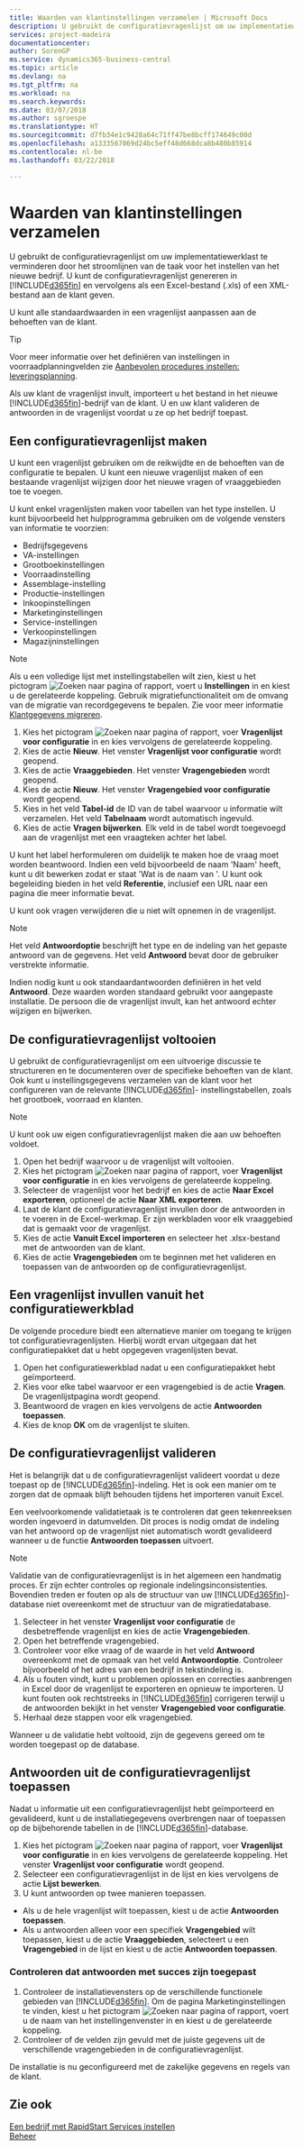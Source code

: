 ```yaml
---
title: Waarden van klantinstellingen verzamelen | Microsoft Docs
description: U gebruikt de configuratievragenlijst om uw implementatiewerklast te verminderen door het stroomlijnen van de taak voor het instellen van het nieuwe bedrijf. U kunt de configuratievragenlijst genereren in Business Central en vervolgens als een Excel-bestand (.xls) of een XML-bestand aan de klant geven.
services: project-madeira
documentationcenter: 
author: SorenGP
ms.service: dynamics365-business-central
ms.topic: article
ms.devlang: na
ms.tgt_pltfrm: na
ms.workload: na
ms.search.keywords: 
ms.date: 03/07/2018
ms.author: sgroespe
ms.translationtype: HT
ms.sourcegitcommit: d7fb34e1c9428a64c71ff47be8bcff174649c00d
ms.openlocfilehash: a1333567069d24bc5eff48d668dca8b480b85914
ms.contentlocale: nl-be
ms.lasthandoff: 03/22/2018

---
```

# <a name="gather-customer-setup-values"></a>Waarden van klantinstellingen verzamelen
U gebruikt de configuratievragenlijst om uw implementatiewerklast te verminderen door het stroomlijnen van de taak voor het instellen van het nieuwe bedrijf. U kunt de configuratievragenlijst genereren in [!INCLUDE[d365fin](includes/d365fin_md.md)] en vervolgens als een Excel-bestand (.xls) of een XML-bestand aan de klant geven.  

U kunt alle standaardwaarden in een vragenlijst aanpassen aan de behoeften van de klant.  

> [!TIP]  
>  Voor meer informatie over het definiëren van instellingen in voorraadplanningvelden zie [Aanbevolen procedures instellen: leveringsplanning](setup-best-practices-supply-planning.md).  

Als uw klant de vragenlijst invult, importeert u het bestand in het nieuwe [!INCLUDE[d365fin](includes/d365fin_md.md)]-bedrijf van de klant. U en uw klant valideren de antwoorden in de vragenlijst voordat u ze op het bedrijf toepast.

## <a name="to-create-a-configuration-questionnaire"></a>Een configuratievragenlijst maken
U kunt een vragenlijst gebruiken om de reikwijdte en de behoeften van de configuratie te bepalen. U kunt een nieuwe vragenlijst maken of een bestaande vragenlijst wijzigen door het nieuwe vragen of vraaggebieden toe te voegen.  

 U kunt enkel vragenlijsten maken voor tabellen van het type instellen. U kunt bijvoorbeeld het hulpprogramma gebruiken om de volgende vensters van informatie te voorzien:  

-   Bedrijfsgegevens  
-   VA-instellingen  
-   Grootboekinstellingen  
-   Voorraadinstelling  
-   Assemblage-instelling
-   Productie-instellingen  
-   Inkoopinstellingen  
-   Marketinginstellingen  
-   Service-instellingen  
-   Verkoopinstellingen  
-   Magazijninstellingen  

> [!NOTE]  
>  Als u een volledige lijst met instellingstabellen wilt zien, kiest u het pictogram ![Zoeken naar pagina of rapport](media/ui-search/search_small.png "pictogram Zoeken naar pagina of rapport"), voert u **Instellingen** in en kiest u de gerelateerde koppeling. Gebruik migratiefunctionaliteit om de omvang van de migratie van recordgegevens te bepalen. Zie voor meer informatie [Klantgegevens migreren](admin-migrate-customer-data.md).  

1. Kies het pictogram ![Zoeken naar pagina of rapport](media/ui-search/search_small.png "pictogram Zoeken naar pagina of rapport"), voer **Vragenlijst voor configuratie** in en kies vervolgens de gerelateerde koppeling.  
2. Kies de actie **Nieuw**. Het venster **Vragenlijst voor configuratie** wordt geopend.  
3. Kies de actie **Vraaggebieden**. Het venster **Vragengebieden** wordt geopend.  
4. Kies de actie **Nieuw**. Het venster **Vragengebied voor configuratie** wordt geopend.  
5. Kies in het veld **Tabel-id** de ID van de tabel waarvoor u informatie wilt verzamelen. Het veld **Tabelnaam** wordt automatisch ingevuld.  
6. Kies de actie **Vragen bijwerken**. Elk veld in de tabel wordt toegevoegd aan de vragenlijst met een vraagteken achter het label.

U kunt het label herformuleren om duidelijk te maken hoe de vraag moet worden beantwoord. Indien een veld bijvoorbeeld de naam 'Naam' heeft, kunt u dit bewerken zodat er staat 'Wat is de naam van <data being collected>'. U kunt ook begeleiding bieden in het veld **Referentie**, inclusief een URL naar een pagina die meer informatie bevat.  

U kunt ook vragen verwijderen die u niet wilt opnemen in de vragenlijst.  

> [!NOTE]  
>  Het veld **Antwoordoptie** beschrijft het type en de indeling van het gepaste antwoord van de gegevens. Het veld **Antwoord** bevat door de gebruiker verstrekte informatie.  
>   
>  Indien nodig kunt u ook standaardantwoorden definiëren in het veld **Antwoord**. Deze waarden worden standaard gebruikt voor aangepaste installatie. De persoon die de vragenlijst invult, kan het antwoord echter wijzigen en bijwerken.  

## <a name="to-complete-the-configuration-questionnaire"></a>De configuratievragenlijst voltooien
U gebruikt de configuratievragenlijst om een uitvoerige discussie te structureren en te documenteren over de specifieke behoeften van de klant. Ook kunt u instellingsgegevens verzamelen van de klant voor het configureren van de relevante [!INCLUDE[d365fin](includes/d365fin_md.md)]- instellingstabellen, zoals het grootboek, voorraad en klanten.  

> [!NOTE]  
>  U kunt ook uw eigen configuratievragenlijst maken die aan uw behoeften voldoet.  

1. Open het bedrijf waarvoor u de vragenlijst wilt voltooien.
2. Kies het pictogram ![Zoeken naar pagina of rapport](media/ui-search/search_small.png "pictogram Zoeken naar pagina of rapport"), voer **Vragenlijst voor configuratie** in en kies vervolgens de gerelateerde koppeling.  
3. Selecteer de vragenlijst voor het bedrijf en kies de actie **Naar Excel exporteren**, optioneel de actie **Naar XML exporteren**.
4. Laat de klant de configuratievragenlijst invullen door de antwoorden in te voeren in de Excel-werkmap. Er zijn werkbladen voor elk vraaggebied dat is gemaakt voor de vragenlijst.   
5. Kies de actie **Vanuit Excel importeren** en selecteer het .xlsx-bestand met de antwoorden van de klant.  
6. Kies de actie **Vragengebieden** om te beginnen met het valideren en toepassen van de antwoorden op de configuratievragenlijst.  

## <a name="to-complete-a-questionnaire-from-the-configuration-worksheet"></a>Een vragenlijst invullen vanuit het configuratiewerkblad  
De volgende procedure biedt een alternatieve manier om toegang te krijgen tot configuratievragenlijsten. Hierbij wordt ervan uitgegaan dat het configuratiepakket dat u hebt opgegeven vragenlijsten bevat.  

1. Open het configuratiewerkblad nadat u een configuratiepakket hebt geïmporteerd.  
2. Kies voor elke tabel waarvoor er een vragengebied is de actie **Vragen**. De vragenlijstpagina wordt geopend.  
3. Beantwoord de vragen en kies vervolgens de actie **Antwoorden toepassen**.  
4. Kies de knop **OK** om de vragenlijst te sluiten.

## <a name="to-validate-the-configuration-questionnaire"></a>De configuratievragenlijst valideren
Het is belangrijk dat u de configuratievragenlijst valideert voordat u deze toepast op de [!INCLUDE[d365fin](includes/d365fin_md.md)]-indeling. Het is ook een manier om te zorgen dat de opmaak blijft behouden tijdens het importeren vanuit Excel.  

Een veelvoorkomende validatietaak is te controleren dat geen tekenreeksen worden ingevoerd in datumvelden. Dit proces is nodig omdat de indeling van het antwoord op de vragenlijst niet automatisch wordt gevalideerd wanneer u de functie **Antwoorden toepassen** uitvoert.  

> [!NOTE]  
>  Validatie van de configuratievragenlijst is in het algemeen een handmatig proces. Er zijn echter controles op regionale indelingsinconsistenties. Bovendien treden er fouten op als de structuur van uw [!INCLUDE[d365fin](includes/d365fin_md.md)]-database niet overeenkomt met de structuur van de migratiedatabase.  

1. Selecteer in het venster **Vragenlijst voor configuratie** de desbetreffende vragenlijst en kies de actie **Vragengebieden**.  
2. Open het betreffende vragengebied.  
3. Controleer voor elke vraag of de waarde in het veld **Antwoord** overeenkomt met de opmaak van het veld **Antwoordoptie**. Controleer bijvoorbeeld of het adres van een bedrijf in tekstindeling is.  
4. Als u fouten vindt, kunt u problemen oplossen en correcties aanbrengen in Excel door de vragenlijst te exporteren en opnieuw te importeren. U kunt fouten ook rechtstreeks in [!INCLUDE[d365fin](includes/d365fin_md.md)] corrigeren terwijl u de antwoorden bekijkt in het venster **Vragengebied voor configuratie**.  
5. Herhaal deze stappen voor elk vragengebied.  

Wanneer u de validatie hebt voltooid, zijn de gegevens gereed om te worden toegepast op de database.  

## <a name="to-apply-answers-from-the-configuration-questionnaire"></a>Antwoorden uit de configuratievragenlijst toepassen
Nadat u informatie uit een configuratievragenlijst hebt geïmporteerd en gevalideerd, kunt u de installatiegegevens overbrengen naar of toepassen op de bijbehorende tabellen in de [!INCLUDE[d365fin](includes/d365fin_md.md)]-database.  

1. Kies het pictogram ![Zoeken naar pagina of rapport](media/ui-search/search_small.png "pictogram Zoeken naar pagina of rapport"), voer **Vragenlijst voor configuratie** in en kies vervolgens de gerelateerde koppeling. Het venster **Vragenlijst voor configuratie** wordt geopend.  
2. Selecteer een configuratievragenlijst in de lijst en kies vervolgens de actie **Lijst bewerken**.  
3. U kunt antwoorden op twee manieren toepassen.  

- Als u de hele vragenlijst wilt toepassen, kiest u de actie **Antwoorden toepassen**.  
- Als u antwoorden alleen voor een specifiek **Vragengebied** wilt toepassen, kiest u de actie **Vraaggebieden**, selecteert u een **Vragengebied** in de lijst en kiest u de actie **Antwoorden toepassen**.  

### <a name="to-verify-that-answers-have-been-applied-successfully"></a>Controleren dat antwoorden met succes zijn toegepast  
1. Controleer de installatievensters op de verschillende functionele gebieden van [!INCLUDE[d365fin](includes/d365fin_md.md)]. Om de pagina Marketinginstellingen te vinden, kiest u het pictogram ![Zoeken naar pagina of rapport](media/ui-search/search_small.png "pictogram Zoeken naar pagina of rapport"), voert u de naam van het instellingenvenster in en kiest u de gerelateerde koppeling.  
2. Controleer of de velden zijn gevuld met de juiste gegevens uit de verschillende vragengebieden in de configuratievragenlijst.  

De installatie is nu geconfigureerd met de zakelijke gegevens en regels van de klant.

## <a name="see-also"></a>Zie ook  
[Een bedrijf met RapidStart Services instellen](admin-set-up-a-company-with-rapidstart.md)  
[Beheer](admin-setup-and-administration.md)

